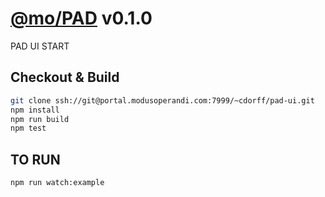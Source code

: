 
# [@mo/PAD](https://portal.modusoperandi.com/bitbucket/users/cdorff/repos/pad-ui/browse) v0.1.0

PAD UI START

## Checkout & Build

```bash
git clone ssh://git@portal.modusoperandi.com:7999/~cdorff/pad-ui.git
npm install
npm run build
npm test
```

## TO RUN

```
npm run watch:example
```
